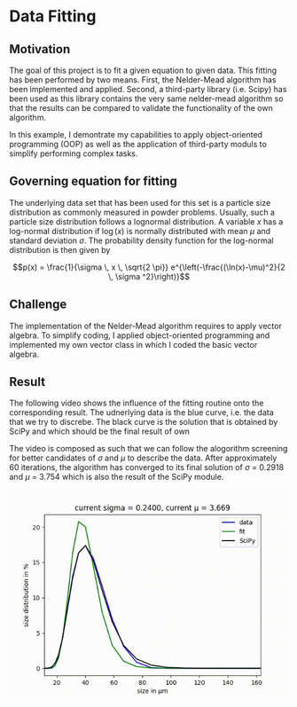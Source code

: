 
# Data Fitting 

## Motivation
The goal of this project is to fit a given equation to given data. This fitting has been performed by two means. First, the Nelder-Mead algorithm has been implemented and applied. Second, a third-party library (i.e. Scipy) has been used as this library contains the very same nelder-mead algorithm so that the results can be compared to validate the functionality of the own algorithm. 

In this example, I demontrate my capabilities to apply object-oriented programming (OOP) as well as the application of third-party moduls to simplify performing complex tasks.

## Governing equation for fitting

The underlying data set that has been used for this set is a particle size distribution as commonly measured in powder problems. Usually, such a particle size distribution follows a lognormal distribution. A variable $x$ has a log-normal distribution if $\log(x)$ is normally distributed with mean $\mu$ and standard deviation $\sigma$. The probability density function for the log-normal distribution is then given by 

```math
p(x) = \frac{1}{\sigma \, x \, \sqrt{2 \pi}} e^{\left(-\frac{(\ln(x)-\mu)^2}{2 \, \sigma ^2}\right)}
```

## Challenge

The implementation of the Nelder-Mead algorithm requires to apply vector algebra. To simplify coding, I applied object-oriented programming and implemented my own vector class in which I coded the basic vector algebra. 


## Result 

The following video shows the influence of the fitting routine onto the corresponding result. The udnerlying data is the blue curve, i.e. the data that we try to discrebe. The black curve is the solution that is obtained by SciPy and which should be the final result of own 

The video is composed as such that we can follow the alogorithm screening for better candidates of $\sigma$ and $\mu$ to describe the data. After approximately 60 iterations, the algorithm has converged to its final solution of $\sigma$ = 0.2918 and $\mu$ = 3.754 which is also the result of the SciPy module. 

![Alt text](VisualizationOfFittingProgress.gif)
